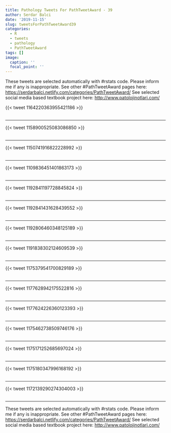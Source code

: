 ```yaml
---
title: Pathology Tweets For PathTweetAward - 39
author: Serdar Balci
date: '2019-11-15'
slug: tweetsForPathTweetAward39
categories:
  - R
  - tweets
  - pathology
  - PathTweetAward
tags: []
image:
  caption: ''
  focal_point: ''
---
```



These tweets are selected automatically with #rstats code. Please inform me if any is inappropriate.
See other #PathTweetAward pages here: https://serdarbalci.netlify.com/categories/PathTweetAward/ 
See selected social media based textbook project here: http://www.patolojinotlari.com/

{{< tweet 1164220363955421186 >}}
<br>
<br>
<hr>
{{< tweet 1158900525083086850 >}}
<br>
<br>
<hr>
{{< tweet 1150741916822228992 >}}
<br>
<br>
<hr>
{{< tweet 1109836451401863173 >}}
<br>
<br>
<hr>
{{< tweet 1192841197728845824 >}}
<br>
<br>
<hr>
{{< tweet 1192841431628439552 >}}
<br>
<br>
<hr>
{{< tweet 1192806460348125189 >}}
<br>
<br>
<hr>
{{< tweet 1191838302124609539 >}}
<br>
<br>
<hr>
{{< tweet 1175379541700829189 >}}
<br>
<br>
<hr>
{{< tweet 1177628942175522816 >}}
<br>
<br>
<hr>
{{< tweet 1177624226360123393 >}}
<br>
<br>
<hr>
{{< tweet 1175462738509746176 >}}
<br>
<br>
<hr>
{{< tweet 1175171252685697024 >}}
<br>
<br>
<hr>
{{< tweet 1175180347996168192 >}}
<br>
<br>
<hr>
{{< tweet 1172139290274304003 >}}
<br>
<br>
<hr>


These tweets are selected automatically with #rstats code. Please inform me if any is inappropriate.
See other #PathTweetAward pages here: https://serdarbalci.netlify.com/categories/PathTweetAward/ 
See selected social media based textbook project here: http://www.patolojinotlari.com/
